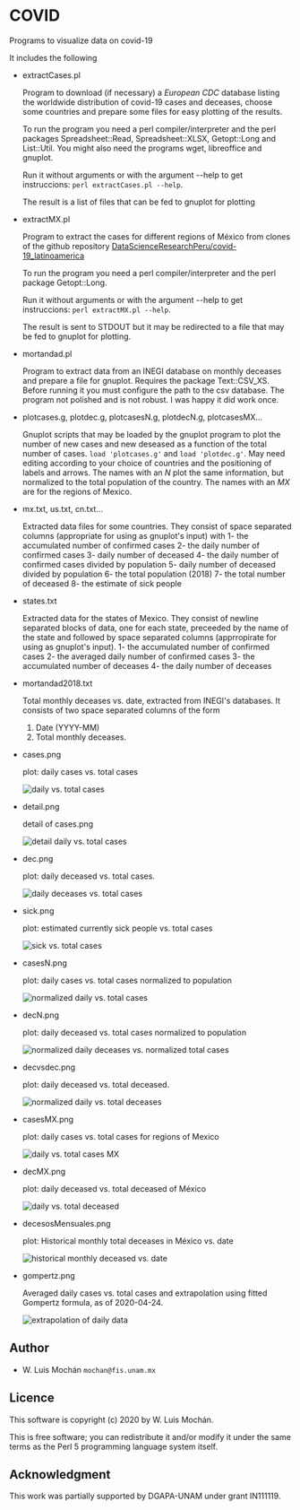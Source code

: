 # COVID

Programs to visualize data on covid-19

It includes the following

* extractCases.pl

  Program to download (if necessary) a *European CDC* database listing
  the worldwide distribution  of covid-19 cases and deceases, choose
  some countries and prepare some files for easy plotting of the
  results.

  To run the program you need a perl compiler/interpreter and the
  perl packages Spreadsheet::Read, Spreadsheet::XLSX, Getopt::Long and
  List::Util. You might also need the programs wget, libreoffice and gnuplot.

  Run it without arguments or with the argument --help to get
  instruccions: `perl extractCases.pl --help`.

  The result is a list of files that can be fed to gnuplot for
  plotting

* extractMX.pl

  Program to extract the cases for different regions of México from
  clones of the github repository
  [DataScienceResearchPeru/covid-19_latinoamerica](https://github.com/DataScienceResearchPeru/covid-19_latinoamerica)

  To run the program you need a perl compiler/interpreter and the
  perl package Getopt::Long.

  Run it without arguments or with the argument --help to get
  instruccions: `perl extractMX.pl --help`.

  The result is sent to STDOUT but it may be redirected to a file that
  may be fed to gnuplot for plotting.

* mortandad.pl

  Program to extract data from an INEGI database on monthly deceases
  and prepare a file for gnuplot. Requires the package
  Text::CSV_XS. Before running it you must configure the path to the
  csv database. The program not polished and is not robust. I was
  happy it did work once.

* plotcases.g, plotdec.g, plotcasesN.g, plotdecN.g, plotcasesMX...

  Gnuplot scripts that may be loaded by the gnuplot program to plot
  the number of new cases and new deseased as a function of the total
  number of cases. `load 'plotcases.g'` and `load 'plotdec.g'`. May
  need editing according to your choice of countries and the
  positioning of labels and arrows. The names with an *N* plot the
  same information, but normalized to the total population of the
  country. The names with an *MX* are for the regions of Mexico.


* mx.txt, us.txt, cn.txt...

  Extracted data files for some countries. They consist of space
  separated columns (appropriate for using as gnuplot's input) with
  1- the accumulated number of confirmed cases
  2- the daily number of confirmed cases
  3- daily number of deceased
  4- the daily number of confirmed cases divided by population
  5- daily number of deceased divided by population
  6- the total population (2018)
  7- the total number of deceased
  8- the estimate of sick people

* states.txt

  Extracted data for the states of Mexico. They consist of newline
  separated blocks of data, one for each state, preceeded by the name
  of the state and followed by space separated columns (apprropirate
  for using as gnuplot's input).
  1- the accumulated number of confirmed cases
  2- the averaged daily number of confirmed cases
  3- the accumulated number of deceases
  4- the daily number of deceases

* mortandad2018.txt

  Total monthly deceases vs. date, extracted from INEGI's
  databases. It consists of two space separated columns of the form
  1. Date (YYYY-MM)
  2. Total monthly deceases.

* cases.png

  plot: daily cases vs. total cases

  ![daily vs. total cases](cases.png)

* detail.png

  detail of cases.png

  ![detail daily vs. total cases](detail.png)

* dec.png

  plot: daily deceased vs. total cases.

  ![daily deceases vs. total cases](dec.png)

* sick.png

  plot: estimated currently sick people vs. total cases

  ![sick vs. total cases](sick.png)

* casesN.png

  plot: daily cases vs. total cases normalized to population

  ![normalized daily vs. total cases](casesN.png)

* decN.png

  plot: daily deceased vs. total cases normalized to population

  ![normalized daily deceases vs. normalized total cases](decN.png)

* decvsdec.png

  plot: daily deceased vs. total deceased.

  ![normalized daily vs. total deceases](decvsdec.png)

* casesMX.png

  plot: daily cases vs. total cases for regions of Mexico

  ![daily vs. total cases MX](casesMX.png)

* decMX.png

  plot: daily deceased vs. total deceased of México

  ![daily vs. total deceased](decMX.png)

* decesosMensuales.png

  plot: Historical monthly total deceases in México vs. date

  ![historical monthly deceased vs. date](decesosMensuales.png)

* gompertz.png

  Averaged daily cases vs. total cases and extrapolation using
  fitted Gompertz formula, as of 2020-04-24.

  ![extrapolation of daily data](gompertz.png)

## Author

   - W. Luis Mochán  `mochan@fis.unam.mx`

## Licence

This software is copyright (c) 2020 by W. Luis Mochán.

This is free software; you can redistribute it and/or modify it under
the same terms as the Perl 5 programming language system itself.

## Acknowledgment

This work was partially supported by DGAPA-UNAM under grant IN111119.
